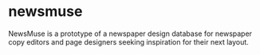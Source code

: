 # newsmuse

NewsMuse is a prototype of a newspaper design database for newspaper copy editors and page designers seeking inspiration for their next layout.
